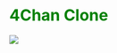 <h1 style="color: green;"> 4Chan Clone </h1>
<img src="https://logos-world.net/wp-content/uploads/2021/02/4chan-Logo.png" />
